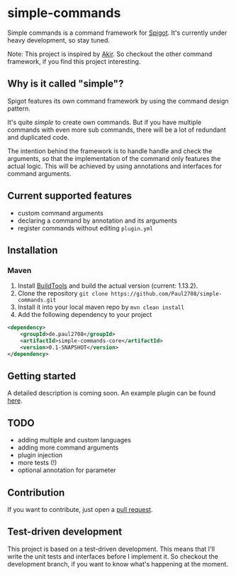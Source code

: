 # simple-commands
Simple commands is a command framework for [Spigot](https://www.spigotmc.org).
It's currently under heavy development, so stay tuned.

Note: This project is inspired by [Akir](https://github.com/aikar/commands).
So checkout the other command framework, if you find this project interesting.

## Why is it called "simple"?
Spigot features its own command framework by using the command design pattern.

It's quite _simple_ to create own commands.
But if you have multiple commands with even more sub commands, there will be a lot of redundant and duplicated code.

The intention behind the framework is to handle handle and check the arguments, so that the implementation of the command only features the actual logic. This will be achieved by using annotations and interfaces for command arguments.

## Current supported features
- custom command arguments
- declaring a command by annotation and its arguments
- register commands without editing `plugin.yml`

## Installation
### Maven
1. Install [BuildTools](https://www.spigotmc.org/wiki/buildtools/) and build the actual version (current: 1.13.2).
2. Clone the repository `git clone https://github.com/Paul2708/simple-commands.git`
3. Install it into your local maven repo by `mvn clean install`
4. Add the following dependency to your project
```xml
<dependency>
    <groupId>de.paul2708</groupId>
    <artifactId>simple-commands-core</artifactId>
    <version>0.1-SNAPSHOT</version>
</dependency>
```

## Getting started
A detailed description is coming soon.
An example plugin can be found [here](https://github.com/Paul2708/simple-commands/tree/master/example).

## TODO
- adding multiple and custom languages
- adding more command arguments
- plugin injection
- more tests (!)
- optional annotation for parameter

## Contribution
If you want to contribute, just open a [pull request](https://github.com/Paul2708/simple-commands/pulls).

## Test-driven development
This project is based on a test-driven development.
This means that I'll write the unit tests and interfaces before I implement it.
So checkout the development branch, if you want to know what's happening at the moment.
